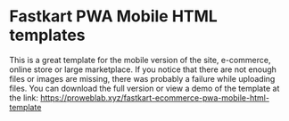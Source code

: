 # Fastkart PWA Mobile HTML templates
This is a great template for the mobile version of the site, e-commerce, online store or large marketplace.
If you notice that there are not enough files or images are missing, there was probably a failure while uploading files.
You can download the full version or view a demo of the template at the link:
https://proweblab.xyz/fastkart-ecommerce-pwa-mobile-html-template
